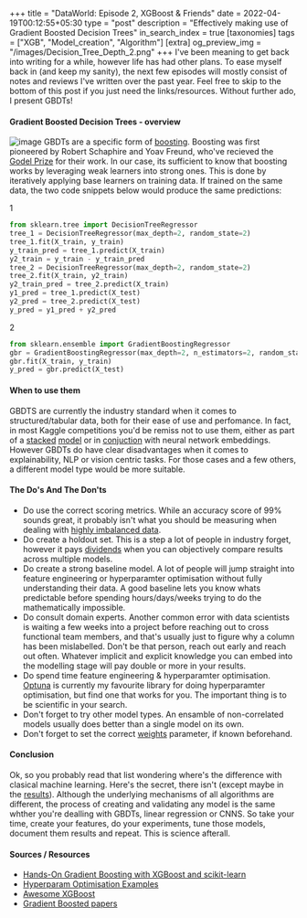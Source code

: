 +++
title = "DataWorld: Episode 2, XGBoost & Friends"
date = 2022-04-19T00:12:55+05:30
type = "post"
description = "Effectively making use of Gradient Boosted Decision Trees"
in_search_index = true
[taxonomies]
tags = ["XGB", "Model_creation", "Algorithm"]
[extra]
og_preview_img = "/images/Decision_Tree_Depth_2.png"
+++
I've been meaning to get back into writing for a while, however life has had other plans. To ease myself back in (and keep my sanity), the next few episodes will mostly consist of notes and reviews I've written over the past year. Feel free to skip to the bottom of this post if you just need the links/resources. Without further ado, I present GBDTs!

#### Gradient Boosted Decision Trees - overview
![image](https://hudsonthames.org/wp-content/uploads/2019/09/bagging-1.png "Bagging classifier by Proskurin Oleksandr")
GBDTs are a specific form of [boosting](https://arxiv.org/pdf/1403.1452.pdf). Boosting was first pioneered by Robert Schaphire and Yoav Freund, who've recieved the [Godel Prize](https://eatcs.org/index.php/component/content/article/505) for their work. In our case, its sufficient to know that boosting works by leveraging weak learners into strong ones. This is done by iteratively applying base learners on training data. If trained on the same data, the two code snippets below would produce the same predictions:

1 
```python 
from sklearn.tree import DecisionTreeRegressor
tree_1 = DecisionTreeRegressor(max_depth=2, random_state=2)
tree_1.fit(X_train, y_train)
y_train_pred = tree_1.predict(X_train)
y2_train = y_train - y_train_pred
tree_2 = DecisionTreeRegressor(max_depth=2, random_state=2)
tree_2.fit(X_train, y2_train)
y2_train_pred = tree_2.predict(X_train)
y1_pred = tree_1.predict(X_test)
y2_pred = tree_2.predict(X_test)
y_pred = y1_pred + y2_pred
```
2 
```python 
from sklearn.ensemble import GradientBoostingRegressor
gbr = GradientBoostingRegressor(max_depth=2, n_estimators=2, random_state=2, learning_rate=1.0)
gbr.fit(X_train, y_train)
y_pred = gbr.predict(X_test)
```
#### When to use them
GBDTS are currently the industry standard when it comes to structured/tabular data, both for their ease of use and perfomance. In fact, in most Kaggle competitions you'd be remiss not to use them, either as part of a [stacked](http://rasbt.github.io/mlxtend/user_guide/classifier/StackingCVClassifier/) [model](https://www.kaggle.com/code/hiro5299834/tps-jan-2022-blend-stacking-models) or in [conjuction](https://www.kaggle.com/code/chasembowers/sequence-postprocessing-v2-67-lb/notebook) with neural network embeddings. However GBDTs do have clear disadvantages when it comes to explainability, NLP or vision centric tasks. For those cases and a few others, a different model type would be more suitable. 

#### The Do's And The Don'ts
- Do use the correct scoring metrics. While an accuracy score of 99% sounds great, it probably isn't what you should be measuring when dealing with [highly imbalanced data](https://stats.stackexchange.com/questions/222558/classification-evaluation-metrics-for-highly-imbalanced-data). 
- Do create a holdout set. This is a step a lot of people in industry forget, however it pays [dividends](https://stats.stackexchange.com/questions/104713/hold-out-validation-vs-cross-validation/104750#104750) when you can objectively compare results across multiple models. 
- Do create a strong baseline model. A lot of people will jump straight into feature engineering or hyperparamter optimisation without fully understanding their data. A good baseline lets you know whats predictable before spending hours/days/weeks trying to do the mathematically impossible.
- Do consult domain experts. Another common error with data scientists is waiting a few weeks into a project before reaching out to cross functional team members, and that's usually just to figure why a column has been mislabelled. Don't be that person, reach out early and reach out often. Whatever implicit and explicit knowledge you can embed into the modelling stage will pay double or more in your results. 
- Do spend time feature engineering & hyperparamter optimisation. [Optuna](https://optuna.org/#code_examples) is currently my favourite library for doing hyperparamter optimisation, but find one that works for you. The important thing is to be scientific in your search. 
- Don't forget to try other model types. An ensamble of non-correlated models usually does better than a single model on its own. 
- Don't forget to set the correct [weights](https://discuss.xgboost.ai/t/how-does-scale-pos-weight-affect-probabilities/1790) parameter, if known beforehand. 

#### Conclusion 
Ok, so you probably read that list wondering where's the difference with clasical machine learning. Here's the secret, there isn't (except maybe in the [results](https://arxiv.org/abs/2106.03253)). Although the underlying mechanisms of all algorithms are different, the process of creating and validating any model is the same whther you're dealling with GBDTs, linear regression or CNNS. So take your time, create your features, do your experiments, tune those models, document them results and repeat. This is science afterall. 



#### Sources / Resources
- [Hands-On Gradient Boosting with XGBoost and scikit-learn](https://github.com/PacktPublishing/Hands-On-Gradient-Boosting-with-XGBoost-and-Scikit-learn)
- [Hyperparam Optimisation Examples](https://github.com/rasbt/machine-learning-notes/tree/main/hyperparameter-tuning-methods)
- [Awesome XGBoost](https://github.com/dmlc/xgboost/tree/master/demo)
- [Gradient Boosted papers](https://github.com/benedekrozemberczki/awesome-gradient-boosting-papers)
